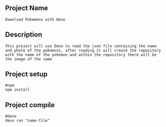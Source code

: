## Project Name

```
Download Pokemons with Deno
```

## Description

```
This project will use Deno to read the json file containing the name and photo of the pokemons, after reading it will create the repository with the name of the pokemon and within the repository there will be the image of the same
```

## Project setup

```
#npm
npm install

```

## Project compile

```
#deno
deno run "name-file"

```
